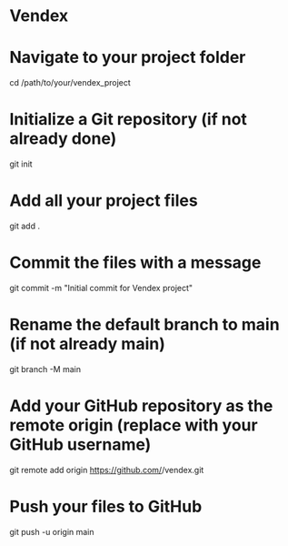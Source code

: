 # Vendex
# Navigate to your project folder
cd /path/to/your/vendex_project

# Initialize a Git repository (if not already done)
git init

# Add all your project files
git add .

# Commit the files with a message
git commit -m "Initial commit for Vendex project"

# Rename the default branch to main (if not already main)
git branch -M main

# Add your GitHub repository as the remote origin (replace <yourusername> with your GitHub username)
git remote add origin https://github.com/<yourusername>/vendex.git

# Push your files to GitHub
git push -u origin main
